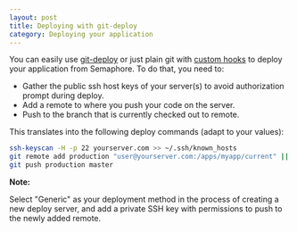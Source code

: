 ```yaml
---
layout: post
title: Deploying with git-deploy
category: Deploying your application
---
```


You can easily use [git-deploy](https://github.com/mislav/git-deploy) or just
plain git with [custom hooks](http://git-scm.com/book/en/Customizing-Git-Git-Hooks)
to deploy your application from Semaphore. To do that, you need to:

- Gather the public ssh host keys of your server(s) to avoid authorization prompt during deploy.
- Add a remote to where you push your code on the server.
- Push to the branch that is currently checked out to remote.

This translates into the following deploy commands (adapt to your values):

```bash
ssh-keyscan -H -p 22 yourserver.com >> ~/.ssh/known_hosts
git remote add production "user@yourserver.com:/apps/myapp/current" || true
git push production master
```

__Note:__

Select "Generic" as your deployment method in the process of creating a new deploy server,
and add a private SSH key with permissions to push to the newly added remote.
